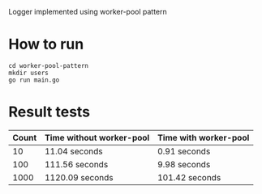 Logger implemented using worker-pool pattern

# How to run
```
cd worker-pool-pattern
mkdir users
go run main.go
```

# Result tests
| Count    | Time without worker-pool    | Time with worker-pool    |
|----------|-----------------------------|--------------------------|
|    10    |     11.04 seconds           |        0.91 seconds      |
|    100   |     111.56 seconds          |        9.98 seconds      |
|    1000  |     1120.09 seconds         |        101.42 seconds    |

